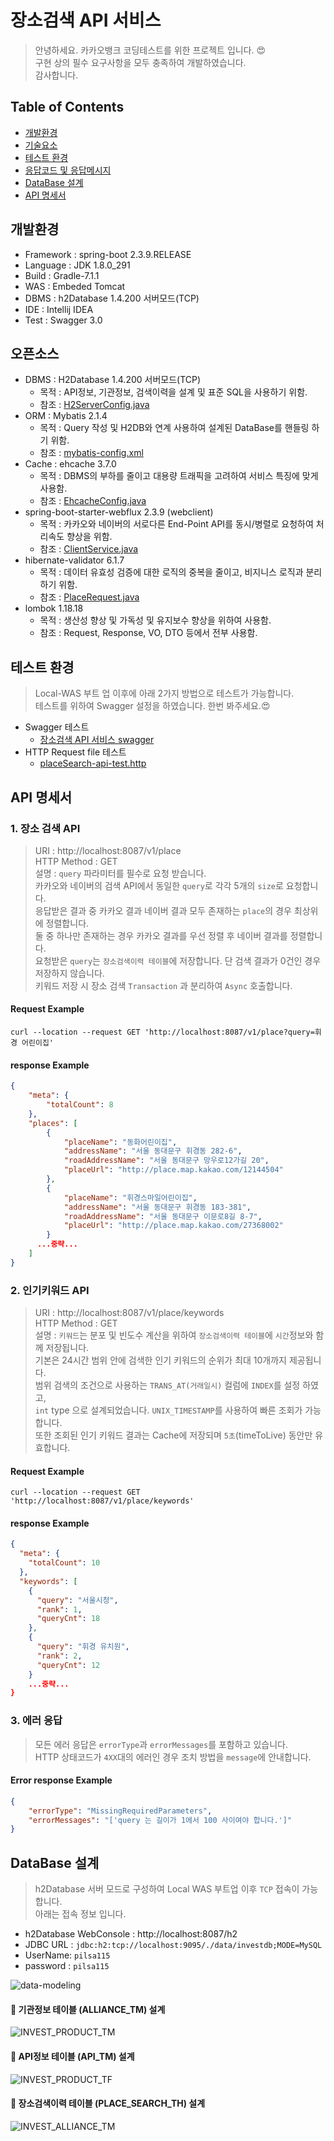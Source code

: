 # 장소검색 API 서비스
> 안녕하세요. 카카오뱅크 코딩테스트를 위한 프로젝트 입니다. :heart_eyes:  
> 구현 상의 필수 요구사항을 모두 충족하여 개발하였습니다.  
> 감사합니다.

## Table of Contents 
- [개발환경](#개발환경)
- [기술요소](#기술요소)
- [테스트 환경](#테스트-환경)
- [응답코드 및 응답메시지](#응답코드-및-응답메시지)
- [DataBase 설계](#DataBase-설계)
- [API 명세서](#API-명세서)

## 개발환경
* Framework : spring-boot 2.3.9.RELEASE
* Language : JDK 1.8.0_291
* Build : Gradle-7.1.1
* WAS : Embeded Tomcat
* DBMS : h2Database 1.4.200 서버모드(TCP)
* IDE : Intellij IDEA
* Test : Swagger 3.0

## 오픈소스
* DBMS : H2Database 1.4.200 서버모드(TCP)
  * 목적 : API정보, 기관정보, 검색이력을 설계 및 표준 SQL을 사용하기 위함.
  * 참조 : [H2ServerConfig.java](./src/main/java/com/pilsa/place/framework/database/H2ServerConfig.java)
* ORM : Mybatis 2.1.4
  * 목적 : Query 작성 및 H2DB와 연계 사용하여 설계된 DataBase를 핸들링 하기 위함.
  * 참조 : [mybatis-config.xml](./src/main/resources/mybatis/mybatis-config.xml)
* Cache : ehcache 3.7.0
  * 목적 : DBMS의 부하를 줄이고 대용량 트래픽을 고려하여 서비스 특징에 맞게 사용함.
  * 참조 : [EhcacheConfig.java](./src/main/java/com/pilsa/place/framework/ehcache/EhcacheConfig.java)
* spring-boot-starter-webflux 2.3.9 (webclient)
  * 목적 : 카카오와 네이버의 서로다른 End-Point API를 동시/병렬로 요청하여 처리속도 향상을 위함. 
  * 참조 : [ClientService.java](./src/main/java/com/pilsa/place/biz/client/service/ClientService.java)
* hibernate-validator 6.1.7
  * 목적 : 데이터 유효성 검증에 대한 로직의 중복을 줄이고, 비지니스 로직과 분리하기 위함. 
  * 참조 : [PlaceRequest.java](src/main/java/com/pilsa/place/biz/vo/request/PlaceRequest.java)
* lombok 1.18.18
  * 목적 : 생산성 향상 및 가독성 및 유지보수 향상을 위하여 사용함.
  * 참조 : Request, Response, VO, DTO 등에서 전부 사용함.

## 테스트 환경  
> Local-WAS 부트 업 이후에 아래 2가지 방법으로 테스트가 가능합니다.  
> 테스트를 위하여 Swagger 설정을 하였습니다. 한번 봐주세요.:heart_eyes:
* Swagger 테스트
  * [장소검색 API 서비스 swagger](http://localhost:8087/swagger-ui/#/place)
* HTTP Request file 테스트
  * [placeSearch-api-test.http](placeSearch-api-test.http)

## API 명세서
### 1. 장소 검색 API
> URI : http://localhost:8087/v1/place  
> HTTP Method : GET  
> 설명 : `query` 파라미터를 필수로 요청 받습니다.   
> 카카오와 네이버의 검색 API에서 동일한 `query`로 각각 5개의 `size`로 요청합니다.  
> 응답받은 결과 중 카카오 결과 네이버 결과 모두 존재하는 `place`의 경우 최상위에 정렬합니다.  
> 둘 중 하나만 존재하는 경우 카카오 결과를 우선 정렬 후 네이버 결과를 정렬합니다.  
> 요청받은 `query`는 `장소검색이력 테이블`에 저장합니다. 단 검색 결과가 0건인 경우 저장하지 않습니다.   
> 키워드 저장 시 장소 검색 `Transaction` 과 분리하여 `Async` 호출합니다.

#### Request Example
```http request
curl --location --request GET 'http://localhost:8087/v1/place?query=휘경 어린이집'
```

#### response Example
```json
{
    "meta": {
        "totalCount": 8
    },
    "places": [
        {
            "placeName": "동화어린이집",
            "addressName": "서울 동대문구 휘경동 282-6",
            "roadAddressName": "서울 동대문구 망우로12가길 20",
            "placeUrl": "http://place.map.kakao.com/12144504"
        },
        {
            "placeName": "휘경스마일어린이집",
            "addressName": "서울 동대문구 휘경동 183-381",
            "roadAddressName": "서울 동대문구 이문로8길 8-7",
            "placeUrl": "http://place.map.kakao.com/27368002"
        }
      ...중략...
    ]
}
```


### 2. 인기키워드 API
> URI : http://localhost:8087/v1/place/keywords  
> HTTP Method : GET  
> 설명 : `키워드`는 분포 및 빈도수 계산을 위하여 `장소검색이력 테이블`에 `시간`정보와 함께 저장됩니다.  
> 기본은 24시간 범위 안에 검색한 인기 키워드의 순위가 최대 10개까지 제공됩니다.  
> 범위 검색의 조건으로 사용하는 `TRANS_AT(거래일시)` 컬럼에 `INDEX`를 설정 하였고,  
> `int` type 으로 설계되었습니다. `UNIX_TIMESTAMP`를 사용하여 빠른 조회가 가능합니다.  
> 또한 조회된 인기 키워드 결과는 Cache에 저장되며 `5초`(timeToLive) 동안만 유효합니다.   


#### Request Example
```http request
curl --location --request GET 'http://localhost:8087/v1/place/keywords'
```
#### response Example
```json
{
  "meta": {
    "totalCount": 10
  },
  "keywords": [
    {
      "query": "서울시청",
      "rank": 1,
      "queryCnt": 18
    },
    {
      "query": "휘경 유치원",
      "rank": 2,
      "queryCnt": 12
    }
    ...중략...
}
```

### 3. 에러 응답

> 모든 에러 응답은 `errorType`과 `errorMessages`를 포함하고 있습니다.  
> HTTP 상태코드가 `4XX`대의 에러인 경우 조치 방법을 `message`에 안내합니다.
#### Error response Example
```json
{
    "errorType": "MissingRequiredParameters",
    "errorMessages": "['query 는 길이가 1에서 100 사이여야 합니다.']"
}
```

## DataBase 설계
> h2Database 서버 모드로 구성하여 Local WAS 부트업 이후 ``TCP`` 접속이 가능합니다.   
> 아래는 접속 정보 입니다.  
* h2Database WebConsole : http://localhost:8087/h2
* JDBC URL : `jdbc:h2:tcp://localhost:9095/./data/investdb;MODE=MySQL`
* UserName: `pilsa115`
* password : `pilsa115`   

![data-modeling](img/Database-model_place.png)

#### :floppy_disk: 기관정보 테이블 (ALLIANCE_TM) 설계
![INVEST_PRODUCT_TM](./img/ALLIANCE_TM.png)

#### :floppy_disk: API정보 테이블 (API_TM) 설계
![INVEST_PRODUCT_TF](./img/API_TM.png)

#### :floppy_disk: 장소검색이력 테이블 (PLACE_SEARCH_TH) 설계
![INVEST_ALLIANCE_TM](./img/PLACE_SEARCH_TH.png)

